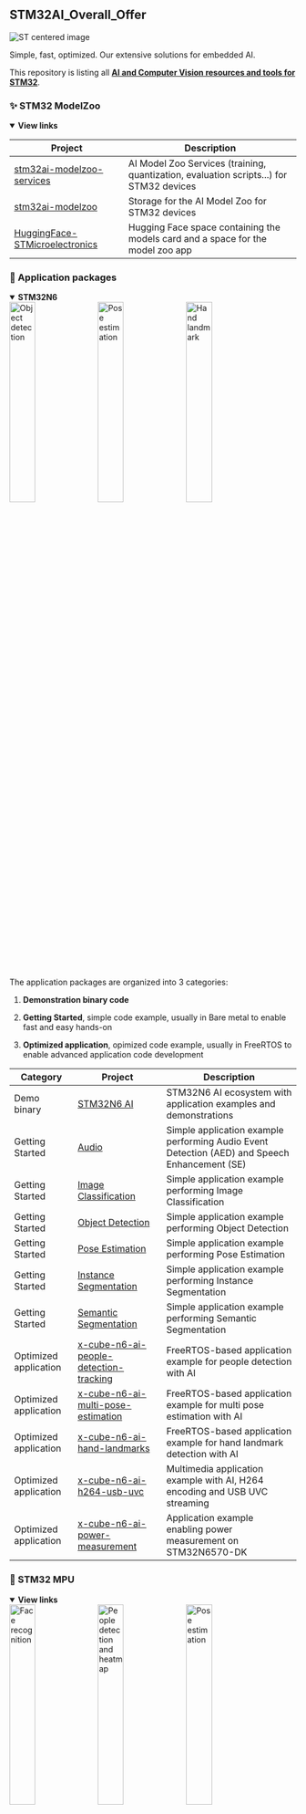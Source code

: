## STM32AI_Overall_Offer


<img width="" src="https://stm32ai.st.com/wp-content/uploads/2024/06/home-featured-st-centered-image-1067x600px.jpg" alt="ST centered image">

Simple, fast, optimized.
Our extensive solutions for embedded AI.

This repository is listing all [**AI and Computer Vision resources and tools for STM32**](https://www.st.com/content/st_com/en/ecosystems/artificial-intelligence-ecosystem-stm32.html).

### ✨ STM32 ModelZoo
<details open><summary><b>View links</b></summary>

| Project       | Description    |
| ------------- | -------------- |
| [stm32ai-modelzoo-services](https://github.com/STMicroelectronics/stm32ai-modelzoo-services) | AI Model Zoo Services (training, quantization, evaluation scripts...) for STM32 devices |
| [stm32ai-modelzoo](https://github.com/STMicroelectronics/stm32ai-modelzoo) | Storage for the AI Model Zoo for STM32 devices |
| [HuggingFace-STMicroelectronics](https://huggingface.co/STMicroelectronics) | Hugging Face space containing the models card and a space for the model zoo app  |
</details>

### 🌱 Application packages
<details open ><summary><b>STM32N6</b></summary>

<img width="30%" src="https://stm32ai.st.com/wp-content/uploads/2024/12/model-zooegif-people-detect.gif" alt="Object detection">
<img width="30%" src="https://stm32ai.st.com/wp-content/uploads/2024/12/model-zoo-gif-pose-estimation.gif" alt="Pose estimation">
<img width="30%" src="https://stm32ai.st.com/wp-content/uploads/2024/12/model-zoo-gif-hand-landmark.gif" alt="Hand landmark">

The application packages are organized into 3 categories:

1. <b>Demonstration binary code</b>

2. <b>Getting Started</b>, simple code example, usually in Bare metal to enable fast and easy hands-on

3. <b>Optimized application</b>, opimized code example, usually in FreeRTOS to enable advanced application code development 

| Category | Project       | Description    |
| ------------- | ------------- | -------------- |
|Demo binary| [STM32N6 AI](https://www.st.com/en/development-tools/stm32n6-ai.html) | STM32N6 AI ecosystem with application examples and demonstrations|
|Getting Started| [Audio](https://github.com/STMicroelectronics/stm32ai-modelzoo-services/tree/main/application_code/audio/STM32N6) | Simple application example performing Audio Event Detection (AED) and Speech Enhancement (SE)|
|Getting Started| [Image Classification](https://github.com/STMicroelectronics/stm32ai-modelzoo-services/tree/main/application_code/image_classification/STM32N6) | Simple application example performing Image Classification|
|Getting Started| [Object Detection](https://github.com/STMicroelectronics/stm32ai-modelzoo-services/tree/main/application_code/object_detection/STM32N6) | Simple application example performing Object Detection|
|Getting Started| [Pose Estimation](https://github.com/STMicroelectronics/stm32ai-modelzoo-services/tree/main/application_code/pose_estimation/STM32N6) | Simple application example performing Pose Estimation|
|Getting Started| [Instance Segmentation](https://github.com/STMicroelectronics/stm32ai-modelzoo-services/tree/main/application_code/instance_segmentation/STM32N6) | Simple application example performing Instance Segmentation|
|Getting Started| [Semantic Segmentation](https://github.com/STMicroelectronics/stm32ai-modelzoo-services/tree/main/application_code/semantic_segmentation/STM32N6) | Simple application example performing Semantic Segmentation|
|Optimized application| [	x-cube-n6-ai-people-detection-tracking](https://github.com/STMicroelectronics/x-cube-n6-ai-people-detection-tracking) | FreeRTOS-based application example for people detection with AI |
|Optimized application| [	x-cube-n6-ai-multi-pose-estimation](https://github.com/STMicroelectronics/x-cube-n6-ai-multi-pose-estimation) | FreeRTOS-based application example for multi pose estimation with AI |
|Optimized application| [	x-cube-n6-ai-hand-landmarks](https://github.com/STMicroelectronics/x-cube-n6-ai-hand-landmarks) | FreeRTOS-based application example for hand landmark detection with AI |
|Optimized application| [	x-cube-n6-ai-h264-usb-uvc](https://github.com/STMicroelectronics/x-cube-n6-ai-h264-usb-uvc) | Multimedia application example with AI, H264 encoding and USB UVC streaming |
|Optimized application| [	x-cube-n6-ai-power-measurement](https://github.com/STMicroelectronics/x-cube-n6-ai-power-measurement) | Application example enabling power measurement on STM32N6570-DK |


</details>

### 📂 STM32 MPU
<details open><summary><b>View links</b></summary>

<img width="30%" src="https://stm32ai.st.com/wp-content/uploads/2025/06/DEMO-STM32MP2-FaceReco.gif" alt="Face recognition">
<img width="30%" src="https://stm32ai.st.com/wp-content/uploads/2025/06/DEMO-STM32MP2-Heatmap-1.gif" alt="People detection and heatmap">
<img width="30%" src="https://stm32ai.st.com/wp-content/uploads/2025/06/DEMO-STM32MP2-PoseEstimation-2.gif" alt="Pose estimation">

| Project       | Description    |
| ------------- | -------------- |
| [meta-st-x-linux-ai](https://github.com/STMicroelectronics/meta-st-x-linux-ai) | OpenEmbedded meta layer to install AI frameworks, tools and application samples for the STM32MPU series |
| [meta-st-x-linux-isp](https://github.com/STMicroelectronics/meta-st-x-linux-isp) | OpenEmbedded meta layer to install ISP tools and applications for the STM32MP2x series |
</details>

### 📷 Computer vision & ISP
<details><summary><b>View links</b></summary>

| Project       | Description    |
| ------------- | -------------- |
| [stm32-mw-isp](https://github.com/STMicroelectronics/stm32-mw-isp) | The ISP (Image Signal Processing) middleware library supports camera applications development for STM32 microcontrollers embedding the ISP camera pipeline called DCMIPP. |
| [stm32-mw-camera](https://github.com/STMicroelectronics/stm32-mw-camera) | The camera middleware library simplifies the development process for applications that require camera functionality by abstracting hardware-specific details. |
| [stm32-mw-ipl](https://github.com/STMicroelectronics/stm32-mw-ipl) | The STM32 Image Processing Library (IPL) is a C software library of image processing and computer vision functionalities enabling to accelerate the development of vision applications on STM32 microcontrollers. |
| [x-cube-isp](https://github.com/STMicroelectronics/x-cube-isp) | The X-CUBE-ISP is an image signal processing (ISP) tuning software. It targets STM32 microcontrollers embedding an ISP camera pipeline called DCMIPP. It offers advanced image quality tuning services, enabling developers to easily create ISP-based applications. |
| [stm32h7 webcam](https://github.com/STMicroelectronics/x-cube-webcam) | Software application package performing camera data capture on STM32H747 DK board. This application package relies on USB Video Device Class (UVC) and enable the STM32H747 DK board to be enumerated as a Webcam when connected to a PC. |
| [stm32n6 webcam](https://github.com/STMicroelectronics/x-cube-n6-camera-capture) | Software application package performing camera data capture on STM32N6570 DK board. This application package relies on USB Video Device Class (UVC) and enable the STM32N6570 DK board to be enumerated as a Webcam when connected to a PC. |
</details>

### 🔧 AI Tools
<details><summary><b>View links</b></summary>

| Project       | Description    |
| ------------- | -------------- |
| [x-cube-ai](https://www.st.com/en/embedded-software/x-cube-ai.html) | X-CUBE-AI - AI expansion pack for STM32CubeMX |
| [ST Edge AI Developer Cloud](https://stedgeai-dc.st.com/home) | ST Edge AI Developer Cloud - online optimization platform |
| [NanoEdge AI Studio](https://www.st.com/en/development-tools/nanoedgeaistudio.html) | NanoEdge AI Studio - automated machine learning tool |
| [STM32 ISP IQtune](https://www.st.com/en/development-tools/stm32-isp-iqtune.html) | STM32 ISP IQTune - comprehensive STM32 ISP tuning softwar |
</details>

### 💡 AI Utilities
<details><summary><b>View links</b></summary>

| Project       | Description    |
| ------------- | -------------- |
| [stm32ai-datalogger](https://github.com/STMicroelectronics/stm32ai-datalogger) | GenericDataLogger for AI is a project composed of tools that format and log data with ease, especially between a STM32 and a computer |
| [stm32ai-nanoedge-vibration-monitoring](https://github.com/stm32-hotspot/stm32ai-nanoedge-vibration-monitoring) | STM32 Application for vibration monitoring with NanoEdge AI Studio |
| [stm32ai-nanoedge-datalogger](https://github.com/stm32-hotspot/stm32ai-nanoedge-datalogger) | STM32 Application for datalogging feature with NanoEdge AI Studio |
</details>

###  🚀 AI partners
<details><summary><b>View links</b></summary>


| Project       | Description    |
| ------------- | -------------- |
| [stm32ai-nota](https://github.com/STMicroelectronics/stm32ai-nota) | This repository contains Jupyter notebooks that demonstrate how to use Netspresso to prune pre-trained deep learning models from STM32AI Model Zoo and fine-tune them for your specific use case. Learn how to reduce the size of your models without sacrificing accuracy and customize them for your own applications |
| [stm32ai-tao](https://github.com/STMicroelectronics/stm32ai-tao) | Nvidia TAO (Train, Adapt, Optimize) with STM32Cube.AI Developer Cloud |
| [STEdgeAI Ultralytics fork](https://github.com/stm32-hotspot/ultralytics) | Fork of the Ultralitics repository that implements STEdgeAI models |
</details>

### 📍 Miscellaneous
<details><summary><b>View links</b></summary>

| Project       | Description    |
| ------------- | -------------- |
| [stm32ai-wiki](https://github.com/STMicroelectronics/stm32ai-wiki) | Application examples and resources that demonstrate Artificial Neural Networks running on STM32 microcontrollers and microprocessors. It illustrates and supports the STM32 AI Wiki articles |
| [stm32ai-perf](https://github.com/STMicroelectronics/stm32ai-perf) | MLPerf™ Tiny Deep Learning Benchmarks for STM32 devices |
</details>

### ❓ Help and support

For community discussion and support, please refer to:

- [ST Support Center](https://my.st.com/ols#/ols/) 
- [ST Community Forum](https://community.st.com/s/)
